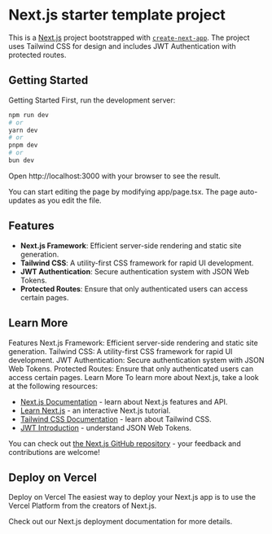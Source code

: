 # Next.js starter template project

This is a [Next.js](https://nextjs.org/) project bootstrapped with [`create-next-app`](https://github.com/vercel/next.js/tree/canary/packages/create-next-app). The project uses Tailwind CSS for design and includes JWT Authentication with protected routes.

## Getting Started

Getting Started
First, run the development server:

```bash
npm run dev
# or
yarn dev
# or
pnpm dev
# or
bun dev
```

Open http://localhost:3000 with your browser to see the result.

You can start editing the page by modifying app/page.tsx. The page auto-updates as you edit the file.

## Features

- **Next.js Framework**: Efficient server-side rendering and static site generation.
- **Tailwind CSS**: A utility-first CSS framework for rapid UI development.
- **JWT Authentication**: Secure authentication system with JSON Web Tokens.
- **Protected Routes**: Ensure that only authenticated users can access certain pages.

## Learn More

Features
Next.js Framework: Efficient server-side rendering and static site generation.
Tailwind CSS: A utility-first CSS framework for rapid UI development.
JWT Authentication: Secure authentication system with JSON Web Tokens.
Protected Routes: Ensure that only authenticated users can access certain pages.
Learn More
To learn more about Next.js, take a look at the following resources:

- [Next.js Documentation](https://nextjs.org/docs) - learn about Next.js features and API.
- [Learn Next.js](https://nextjs.org/learn) - an interactive Next.js tutorial.
- [Tailwind CSS Documentation](https://tailwindcss.com/docs) - learn about Tailwind CSS.
- [JWT Introduction](https://jwt.io/introduction/) - understand JSON Web Tokens.

You can check out [the Next.js GitHub repository](https://github.com/vercel/next.js/) - your feedback and contributions are welcome!

## Deploy on Vercel

Deploy on Vercel
The easiest way to deploy your Next.js app is to use the Vercel Platform from the creators of Next.js.

Check out our Next.js deployment documentation for more details.
